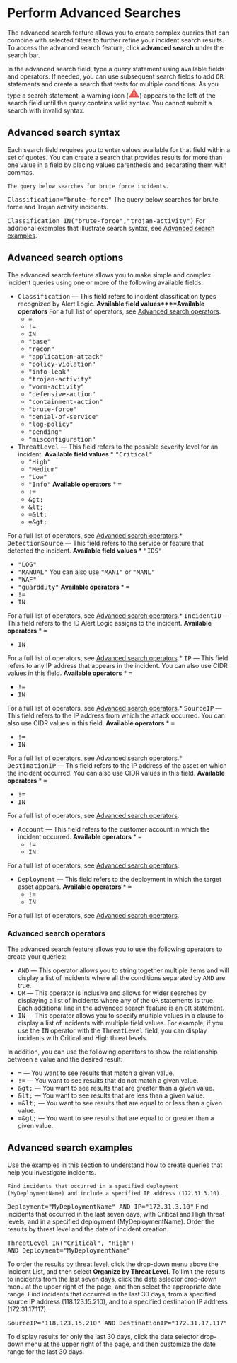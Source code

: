 # Perform Advanced Searches

The advanced search feature allows you to create complex queries that can combine with selected filters to further refine your incident search results. To access the advanced search feature, click **advanced search** under the search bar.

In the advanced search field, type a query statement using available fields and operators. If needed, you can use subsequent search fields to add <kbd>OR</kbd> statements and create a search that tests for multiple conditions. As you type a search statement, a warning icon (![](../Resources/Images/Icons/warning_icon_sql.png)) appears to the left of the search field until the query contains valid syntax. You cannot submit a search with invalid syntax.

## Advanced search syntax

Each search field requires you to enter values available for that field within a set of quotes. You can create a search that provides results for more than one value in a field by placing values parenthesis and separating them with commas.

    The query below searches for brute force incidents. 

<kbd>Classification="brute-force"</kbd>    The query below searches for brute force and Trojan activity incidents. 

<kbd>Classification IN("brute-force","trojan-activity")</kbd>
For additional examples that illustrate search syntax, see [Advanced search examples](#advanced-search-examples).

## Advanced search options

The advanced search feature allows you to make simple and complex incident queries using one or more of the following available fields:

* <kbd>Classification</kbd> — This field refers to incident classification types recognized by Alert Logic. 				**Available field values****Available operators**
For a full list of operators, see [Advanced search operators](#advanced-search-operators).
   * <kbd>=</kbd>
   * <kbd>!=</kbd>
   * <kbd>IN</kbd>
   * <kbd>"base"</kbd>
   * <kbd>"recon"</kbd>
   * <kbd>"application-attack"</kbd>
   * <kbd>"policy-violation"</kbd>
   * <kbd>"info-leak"</kbd>
   * <kbd>"trojan­-activity"</kbd>
   * <kbd>"worm­-activity"</kbd>
   * <kbd>"defensive-­action"</kbd>
   * <kbd>"containment-­action"</kbd>
   * <kbd>"brute­-force"</kbd>
   * <kbd>"denial-­of-­service"</kbd>
   * <kbd>"log­-policy"</kbd>
   * <kbd>"pending"</kbd>
   * <kbd>"misconfiguration"</kbd>
* <kbd>ThreatLevel</kbd> — This field refers to the possible severity level for an incident.
**Available field values**   * <kbd>"Critical"</kbd>
   * <kbd>"High"</kbd>
   * <kbd>"Medium"</kbd>
   * <kbd>"Low"</kbd>
   * <kbd>"Info"</kbd>
**Available operators**   * <kbd>=</kbd>
   * <kbd>!=</kbd>
   * <kbd>&amp;gt;</kbd>
   * <kbd>&amp;lt;</kbd>
   * <kbd>=&amp;lt;</kbd>
   * <kbd>=&amp;gt;</kbd>

For a full list of operators, see [Advanced search operators](#advanced-search-operators).* <kbd>DetectionSource</kbd> — This field refers to the service or feature that detected the incident.
**Available field values**   * <kbd>"IDS"</kbd>
   * <kbd>"LOG"</kbd>
   * <kbd>"MANUAL"</kbd>
   You can also use <kbd>"MANI"</kbd> or <kbd>"MANL"</kbd>
   * <kbd>"WAF"</kbd>
   * <kbd>"guardduty"</kbd>
**Available operators**   * <kbd>=</kbd>
   * <kbd>!=</kbd>
   * <kbd>IN</kbd>

For a full list of operators, see [Advanced search operators](#advanced-search-operators).* <kbd>IncidentID</kbd> — This field refers to the ID Alert Logic assigns to the incident.
**Available operators**   * <kbd>=</kbd>
   * <kbd>IN</kbd>

For a full list of operators, see [Advanced search operators](#advanced-search-operators).* <kbd>IP</kbd> — This field refers to any IP address that appears in the incident. You can also use CIDR values in this field.
**Available operators**   * <kbd>=</kbd>
   * <kbd>!=</kbd>
   * <kbd>IN</kbd>

For a full list of operators, see [Advanced search operators](#advanced-search-operators).* <kbd>SourceIP</kbd> — This field refers to the IP address from which the attack occurred. You can also use CIDR values in this field.
**Available operators**   * <kbd>=</kbd>
   * <kbd>!=</kbd>
   * <kbd>IN</kbd>

For a full list of operators, see [Advanced search operators](#advanced-search-operators).* <kbd>DestinationIP</kbd> — This field refers to the IP address of the asset on which the incident occurred. You can also use CIDR values in this field.
**Available operators**   * <kbd>=</kbd>
   * <kbd>!=</kbd>
   * <kbd>IN</kbd>

For a full list of operators, see [Advanced search operators](#advanced-search-operators).
* <kbd>Account</kbd> — This field refers to the customer account in which the incident occurred.
**Available operators**   * <kbd>=</kbd>
   * <kbd>!=</kbd>
   * <kbd>IN</kbd>

For a full list of operators, see [Advanced search operators](#advanced-search-operators).
* <kbd>Deployment</kbd> — This field refers to the deployment in which the target asset appears.
**Available operators**   * <kbd>=</kbd>
   * <kbd>!=</kbd>
   * <kbd>IN</kbd>

For a full list of operators, see [Advanced search operators](#advanced-search-operators).
### Advanced search operators

The advanced search feature allows you to use the following operators to create your queries:

* <kbd>AND</kbd> — This operator allows you to string together multiple items and will display a list of incidents where all the conditions separated by <kbd>AND</kbd> are true.
* <kbd>OR</kbd> — This operator is inclusive and allows for wider searches by displaying a list of incidents where any of the <kbd>OR</kbd> statements is true. Each additional line in the advanced search feature is an <kbd>OR</kbd> statement.
* <kbd>IN</kbd> — This operator allows you to specify multiple values in a clause to display a list of incidents with multiple field values. For example, if you use the <kbd>IN</kbd> operator with the <kbd>ThreatLevel</kbd> field, you can display incidents with Critical and High threat levels.

In addition, you can use the following operators to show the relationship between a value and the desired result:

* <kbd>=</kbd> — You want to see results that match a given value.
* <kbd>!=</kbd> — You want to see results that do not match a given value.
* <kbd>&amp;gt;</kbd> — You want to see results that are greater than a given value.
* <kbd>&amp;lt;</kbd> — You want to see results that are less than a given value.
* <kbd>=&amp;lt;</kbd> — You want to see results that are equal to or less than a given value.
* <kbd>=&amp;gt;</kbd> — You want to see results that are equal to or greater than a given value.

## Advanced search examples

Use the examples in this section to understand how to create queries that help you investigate incidents.

    Find incidents that occurred in a specified deployment (MyDeploymentName) and include a specified IP address (172.31.3.10).

<kbd>Deployment="MyDeploymentName" AND IP="172.31.3.10"</kbd>    Find incidents that occurred in the last seven days, with Critical and High threat levels, and in a specified deployment (MyDeploymentName). Order the results by threat level and the date of incident creation.

<kbd>ThreatLevel IN("Critical", "High") AND Deployment="MyDeploymentName"</kbd>

To order the results by threat level, click the drop-down menu above the Incident List, and then select **Organize by Threat Level**.
To limit the results to incidents from the last seven days, click the date selector drop-down menu at the upper right of the page, and then select the appropriate date range.     Find incidents that occurred in the last 30 days, from a specified source IP address (118.123.15.210), and to a specified destination IP address (172.31.17.117). 

<kbd>SourceIP="118.123.15.210" AND DestinationIP="172.31.17.117"</kbd>

To display results for only the last 30 days, click the date selector drop-down menu at the upper right of the page, and then customize the date range for the last 30 days.
